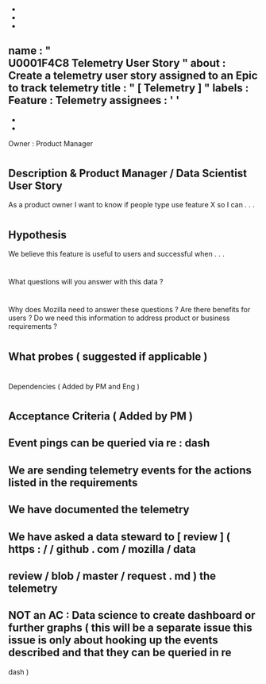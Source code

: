 -
-
-
name
:
"
\
U0001F4C8
Telemetry
User
Story
"
about
:
Create
a
telemetry
user
story
assigned
to
an
Epic
to
track
telemetry
title
:
"
[
Telemetry
]
"
labels
:
Feature
:
Telemetry
assignees
:
'
'
-
-
-
Owner
:
Product
Manager
#
#
#
#
Description
&
Product
Manager
/
Data
Scientist
User
Story
-
As
a
product
owner
I
want
to
know
if
people
type
use
feature
X
so
I
can
.
.
.
#
#
#
#
Hypothesis
-
We
believe
this
feature
is
useful
to
users
and
successful
when
.
.
.
#
#
#
#
What
questions
will
you
answer
with
this
data
?
#
#
#
#
Why
does
Mozilla
need
to
answer
these
questions
?
Are
there
benefits
for
users
?
Do
we
need
this
information
to
address
product
or
business
requirements
?
#
#
#
#
What
probes
(
suggested
if
applicable
)
-
#
#
#
Dependencies
(
Added
by
PM
and
Eng
)
#
#
#
Acceptance
Criteria
(
Added
by
PM
)
-
Event
pings
can
be
queried
via
re
:
dash
-
We
are
sending
telemetry
events
for
the
actions
listed
in
the
requirements
-
We
have
documented
the
telemetry
-
We
have
asked
a
data
steward
to
[
review
]
(
https
:
/
/
github
.
com
/
mozilla
/
data
-
review
/
blob
/
master
/
request
.
md
)
the
telemetry
-
NOT
an
AC
:
Data
science
to
create
dashboard
or
further
graphs
(
this
will
be
a
separate
issue
this
issue
is
only
about
hooking
up
the
events
described
and
that
they
can
be
queried
in
re
-
dash
)
